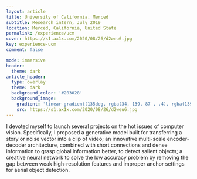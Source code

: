 ```yaml
---
layout: article
title: University of California, Merced
subtitle: Research intern, July 2019
location: Merced, California, United State
permalink: /experience/ucm
cover: https://s1.ax1x.com/2020/08/26/d2weu6.jpg
key: experience-ucm
comment: false

mode: immersive
header:
  theme: dark
article_header:
  type: overlay
  theme: dark
  background_color: '#203028'
  background_image:
    gradient: 'linear-gradient(135deg, rgba(34, 139, 87 , .4), rgba(139, 34, 139, .4))'
    src: https://s1.ax1x.com/2020/08/26/d2weu6.jpg
---
```


I devoted myself to launch several projects on the hot issues of computer vision. Specifically, I proposed a generative model built for transferring a story or noise vector into a clip of video; an innovative multi-scale encoder-decoder architecture, combined with short connections and dense information to grasp global information better, to detect salient objects; a creative neural network to solve the low accuracy problem by removing the gap between weak high-resolution features and improper anchor settings for aerial object detection.

<!--more-->
